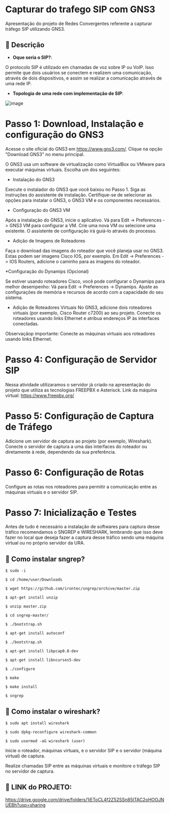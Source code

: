 # Capturar do trafego SIP com GNS3
Apresentação do projeto de Redes Convergentes referente a capturar tráfego SIP utilizando GNS3.

## :memo: Descrição
* <b>Oque seria o SIP?</b>:

O protocolo SIP é utilizado em chamadas de voz sobre IP ou VoIP. Isso permite que dois usuários se conectem e realizem uma comunicação, através de dois dispositivos, e assim se realizar a comunicação através de uma rede IP.

* <b>Topologia de uma rede com implementação de SIP</b>:

![image](https://github.com/larissalg9/Capturar-trafego-SIP-gns3-/assets/58262383/2f92713d-30c1-4e1d-a2e2-e4e30706d85e)

# Passo 1: Download, Instalação e configuração do GNS3
  
Acesse o site oficial do GNS3 em https://www.gns3.com/.
Clique na opção "Download GNS3" no menu principal.

O GNS3 usa um software de virtualização como VirtualBox ou VMware para executar máquinas virtuais. Escolha um dos seguintes:

* Instalação do GNS3

Execute o instalador do GNS3 que você baixou no Passo 1.
Siga as instruções do assistente de instalação. Certifique-se de selecionar as opções para instalar o GNS3, o GNS3 VM e os componentes necessários.

* Configuração do GNS3 VM

Após a instalação do GNS3, inicie o aplicativo.
Vá para Edit -> Preferences -> GNS3 VM para configurar a VM.
Crie uma nova VM ou selecione uma existente. O assistente de configuração irá guiá-lo através do processo.

* Adição de Imagens de Roteadores

Faça o download das imagens do roteador que você planeja usar no GNS3. Estas podem ser imagens Cisco IOS, por exemplo.
Em Edit -> Preferences -> IOS Routers, adicione o caminho para as imagens do roteador.

*Configuração do Dynamips (Opcional)

Se estiver usando roteadores Cisco, você pode configurar o Dynamips para melhor desempenho:
Vá para Edit -> Preferences -> Dynamips.
Ajuste as configurações de memória e recursos de acordo com a capacidade do seu sistema.

* Adição de Roteadores Virtuais
No GNS3, adicione dois roteadores virtuais (por exemplo, Cisco Router c7200) ao seu projeto.
Conecte os roteadores usando links Ethernet e atribua endereços IP às interfaces conectadas.

Observaçãop importante: Conecte as máquinas virtuais aos roteadores usando links Ethernet.

# Passo 4: Configuração de Servidor SIP
  
Nessa atividade utilizaramos o servidor já criado na apresentação do projeto que utiliza as tecnologias FREEPBX e Asterisck.
Link da máquina virtual: https://www.freepbx.org/

# Passo 5: Configuração de Captura de Tráfego
Adicione um servidor de captura ao projeto (por exemplo, Wireshark).
Conecte o servidor de captura a uma das interfaces do roteador ou diretamente à rede, dependendo da sua preferência.

# Passo 6: Configuração de Rotas
Configure as rotas nos roteadores para permitir a comunicação entre as máquinas virtuais e o servidor SIP.

# Passo 7: Inicialização e Testes

Antes de tudo é necessário a instalação de softwares para captura desse tráfico recomendamos o SNGREP e WIRESHARK, lembrando que isso deve fazer no local que deseja fazer a captura desse tráfico sendo uma máquina virtual ou no próprio servidor da URA.

## :rocket: Como instalar sngrep?

```
$ sudo -i

$ cd /home/user/Downloads

$ wget https://github.com/irontec/sngrep/archive/master.zip

$ apt-get install unzip

$ unzip master.zip

$ cd sngrep-master/

$ ./bootstrap.sh

$ apt-get install autoconf

$ ./bootstrap.sh

$ apt-get install libpcap0.8-dev

$ apt-get install libncurses5-dev

$ ./configure

$ make

$ make install

$ sngrep

```

## :rocket: Como instalar o wireshark? 

```
$ sudo apt install wireshark

$ sudo dpkg-reconfigure wireshark-common

$ sudo usermod -aG wireshark (user)
```

Inicie o roteador, máquinas virtuais, e o servidor SIP e o servidor (máquina virtual) de captura.

Realize chamadas SIP entre as máquinas virtuais e monitore o tráfego SIP no servidor de captura.

## :dart: LINK do PROJETO: 

https://drive.google.com/drive/folders/1iEToCL4f2Z52SSn85ITAC2oHOOJNUEBh?usp=sharing
